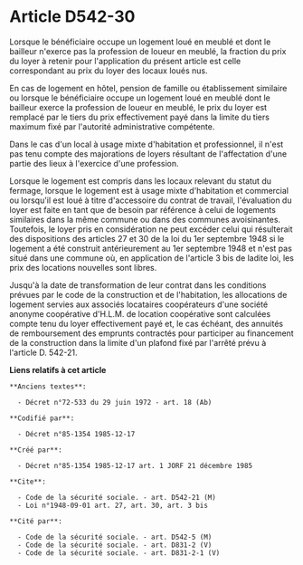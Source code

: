 # Article D542-30

Lorsque le bénéficiaire occupe un logement loué en meublé et dont le bailleur n'exerce pas la profession de loueur en meublé,
la fraction du prix du loyer à retenir pour l'application du présent article est celle correspondant au prix du loyer des
locaux loués nus. 

En cas de logement en hôtel, pension de famille ou établissement similaire ou lorsque le bénéficiaire occupe un logement loué
en meublé dont le bailleur exerce la profession de loueur en meublé, le prix du loyer est remplacé par le tiers du prix
effectivement payé dans la limite du tiers maximum fixé par l'autorité administrative compétente. 

Dans le cas d'un local à usage mixte d'habitation et professionnel, il n'est pas tenu compte des majorations de loyers
résultant de l'affectation d'une partie des lieux à l'exercice d'une profession. 

Lorsque le logement est compris dans les locaux relevant du statut du fermage, lorsque le logement est à usage mixte
d'habitation et commercial ou lorsqu'il est loué à titre d'accessoire du contrat de travail, l'évaluation du loyer est faite
en tant que de besoin par référence à celui de logements similaires dans la même commune ou dans des communes avoisinantes.
Toutefois, le loyer pris en considération ne peut excéder celui qui résulterait des dispositions des articles 27 et 30 de la
loi du 1er septembre 1948 si le logement a été construit antérieurement au 1er septembre 1948 et n'est pas situé dans une
commune où, en application de l'article 3 bis de ladite loi, les prix des locations nouvelles sont libres. 

Jusqu'à la date de transformation de leur contrat dans les conditions prévues par le code de la construction et de
l'habitation, les allocations de logement servies aux associés locataires coopérateurs d'une société anonyme coopérative
d'H.L.M. de location coopérative sont calculées compte tenu du loyer effectivement payé et, le cas échéant, des annuités de
remboursement des emprunts contractés pour participer au financement de la construction dans la limite d'un plafond fixé par
l'arrêté prévu à l'article D. 542-21.

**Liens relatifs à cet article**

	**Anciens textes**:

	  - Décret n°72-533 du 29 juin 1972 - art. 18 (Ab)

	**Codifié par**:

	  - Décret n°85-1354 1985-12-17

	**Créé par**:

	  - Décret n°85-1354 1985-12-17 art. 1 JORF 21 décembre 1985

	**Cite**:

	  - Code de la sécurité sociale. - art. D542-21 (M)
	  - Loi n°1948-09-01 art. 27, art. 30, art. 3 bis

	**Cité par**:

	  - Code de la sécurité sociale. - art. D542-5 (M)
	  - Code de la sécurité sociale. - art. D831-2 (V)
	  - Code de la sécurité sociale. - art. D831-2-1 (V)
